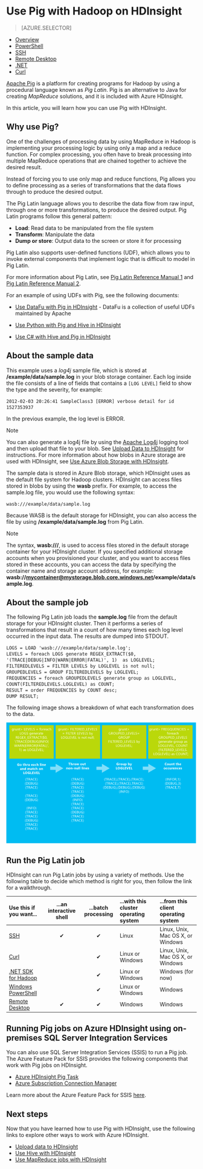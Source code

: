 <properties
   pageTitle="Use Hadoop Pig in HDInsight | Microsoft Azure"
   description="Learn how to use Pig with Hadoop on HDInsight."
   services="hdinsight"
   documentationCenter=""
   authors="Blackmist"
   manager="paulettm"
   editor="cgronlun"
    tags="azure-portal"/>

<tags
   ms.service="hdinsight"
   ms.devlang="na"
   ms.topic="article"
   ms.tgt_pltfrm="na"
   ms.workload="big-data"
   ms.date="01/28/2016"
   ms.author="larryfr"/>

# Use Pig with Hadoop on HDInsight
> [AZURE.SELECTOR]
- [Overview](../articles/hdinsight/hdinsight-use-pig.md)
- [PowerShell](../articles/hdinsight/hdinsight-hadoop-use-pig-powershell.md)
- [SSH](../articles/hdinsight/hdinsight-hadoop-use-pig-ssh.md)
- [Remote Desktop](../articles/hdinsight/hdinsight-hadoop-use-pig-remote-desktop.md)
- [.NET](../articles/hdinsight/hdinsight-hadoop-use-pig-dotnet-sdk.md)
- [Curl](../articles/hdinsight/hdinsight-hadoop-use-pig-curl.md)


[Apache Pig](http://pig.apache.org/) is a platform for creating programs for Hadoop by using a procedural language known as *Pig Latin*. Pig is an alternative to Java for creating *MapReduce* solutions, and it is included with Azure HDInsight.

In this article, you will learn how you can use Pig with HDInsight.

## <a id="why"></a>Why use Pig?
One of the challenges of processing data by using MapReduce in Hadoop is implementing your processing logic by using only a map and a reduce function. For complex processing, you often have to break processing into multiple MapReduce operations that are chained together to achieve the desired result.

Instead of forcing you to use only map and reduce functions, Pig allows you to define processing as a series of transformations that the data flows through to produce the desired output.

The Pig Latin language allows you to describe the data flow from raw input, through one or more transformations, to produce the desired output. Pig Latin programs follow this general pattern:

* **Load**: Read data to be manipulated from the file system
* **Transform**: Manipulate the data
* **Dump or store**: Output data to the screen or store it for processing

Pig Latin also supports user-defined functions (UDF), which allows you to invoke external components that implement logic that is difficult to model in Pig Latin.

For more information about Pig Latin, see [Pig Latin Reference Manual 1](http://pig.apache.org/docs/r0.7.0/piglatin_ref1.html) and [Pig Latin Reference Manual 2](http://pig.apache.org/docs/r0.7.0/piglatin_ref2.html).

For an example of using UDFs with Pig, see the following documents:

* [Use DataFu with Pig in HDInsight](hdinsight-hadoop-use-pig-datafu-udf.md) - DataFu is a collection of useful UDFs maintained by Apache

* [Use Python with Pig and Hive in HDInsight](hdinsight-python.md)

* [Use C# with Hive and Pig in HDInsight](hdinsight-hadoop-hive-pig-udf-dotnet-csharp.md)


## <a id="data"></a>About the sample data
This example uses a *log4j* sample file, which is stored at **/example/data/sample.log** in your blob storage container. Each log inside the file consists of a line of fields that contains a `[LOG LEVEL]` field to show the type and the severity, for example:

    2012-02-03 20:26:41 SampleClass3 [ERROR] verbose detail for id 1527353937

In the previous example, the log level is ERROR.

> [!NOTE]
> You can also generate a log4j file by using the [Apache Log4j](http://en.wikipedia.org/wiki/Log4j) logging tool and then upload that file to your blob. See [Upload Data to HDInsight](hdinsight-upload-data.md) for instructions. For more information about how blobs in Azure storage are used with HDInsight, see [Use Azure Blob Storage with HDInsight](hdinsight-hadoop-use-blob-storage.md).
> 
> 
The sample data is stored in Azure Blob storage, which HDInsight uses as the default file system for Hadoop clusters. HDInsight can access files stored in blobs by using the **wasb** prefix. For example, to access the sample.log file, you would use the following syntax:

    wasb:///example/data/sample.log

Because WASB is the default storage for HDInsight, you can also access the file by using **/example/data/sample.log** from Pig Latin.

> [!NOTE]
> The syntax, **wasb:///**, is used to access files stored in the default storage container for your HDInsight cluster. If you specified additional storage accounts when you provisioned your cluster, and you want to access files stored in these accounts, you can access the data by specifying the container name and storage account address, for example: **wasb://mycontainer@mystorage.blob.core.windows.net/example/data/sample.log**.
> 
> 
## <a id="job"></a>About the sample job
The following Pig Latin job loads the **sample.log** file from the default storage for your HDInsight cluster. Then it performs a series of transformations that result in a count of how many times each log level occurred in the input data. The results are dumped into STDOUT.

    LOGS = LOAD 'wasb:///example/data/sample.log';
    LEVELS = foreach LOGS generate REGEX_EXTRACT($0, '(TRACE|DEBUG|INFO|WARN|ERROR|FATAL)', 1)  as LOGLEVEL;
    FILTEREDLEVELS = FILTER LEVELS by LOGLEVEL is not null;
    GROUPEDLEVELS = GROUP FILTEREDLEVELS by LOGLEVEL;
    FREQUENCIES = foreach GROUPEDLEVELS generate group as LOGLEVEL, COUNT(FILTEREDLEVELS.LOGLEVEL) as COUNT;
    RESULT = order FREQUENCIES by COUNT desc;
    DUMP RESULT;

The following image shows a breakdown of what each transformation does to the data.

![Graphical representation of the transformations][image-hdi-pig-data-transformation]

## <a id="run"></a>Run the Pig Latin job
HDInsight can run Pig Latin jobs by using a variety of methods. Use the following table to decide which method is right for you, then follow the link for a walkthrough.

| **Use this** if you want... | ...an **interactive** shell | ...**batch** processing | ...with this **cluster operating system** | ...from this **client operating system** |
|:--- |:---:|:---:|:--- |:--- |
| [SSH](hdinsight-hadoop-use-pig-ssh.md) |✔ |✔ |Linux |Linux, Unix, Mac OS X, or Windows |
| [Curl](hdinsight-hadoop-use-pig-curl.md) |&nbsp; |✔ |Linux or Windows |Linux, Unix, Mac OS X, or Windows |
| [.NET SDK for Hadoop](hdinsight-hadoop-use-pig-dotnet-sdk.md) |&nbsp; |✔ |Linux or Windows |Windows (for now) |
| [Windows PowerShell](hdinsight-hadoop-use-pig-powershell.md) |&nbsp; |✔ |Linux or Windows |Windows |
| [Remote Desktop](hdinsight-hadoop-use-pig-remote-desktop.md) |✔ |✔ |Windows |Windows |

## Running Pig jobs on Azure HDInsight using on-premises SQL Server Integration Services
You can also use SQL Server Integration Services (SSIS) to run a Pig job. The Azure Feature Pack for SSIS provides the following components that work with Pig jobs on HDInsight.

* [Azure HDInsight Pig Task](http://msdn.microsoft.com/library/mt146781(v=sql.120).aspx)
* [Azure Subscription Connection Manager](http://msdn.microsoft.com/library/mt146773(v=sql.120).aspx)

Learn more about the Azure Feature Pack for SSIS [here](http://msdn.microsoft.com/library/mt146770(v=sql.120).aspx).

## <a id="nextsteps"></a>Next steps
Now that you have learned how to use Pig with HDInsight, use the following links to explore other ways to work with Azure HDInsight.

* [Upload data to HDInsight](hdinsight-upload-data.md)
* [Use Hive with HDInsight](hdinsight-use-hive.md)
* [Use MapReduce jobs with HDInsight](hdinsight-use-mapreduce.md)

[check]: ./media/hdinsight-use-pig/hdi.checkmark.png

[apachepig-home]: http://pig.apache.org/
[putty]: http://www.chiark.greenend.org.uk/~sgtatham/putty/download.html
[curl]: http://curl.haxx.se/
[pigtask]: http://msdn.microsoft.com/library/mt146781(v=sql.120).aspx
[connectionmanager]: http://msdn.microsoft.com/library/mt146773(v=sql.120).aspx
[ssispack]: http://msdn.microsoft.com/library/mt146770(v=sql.120).aspx

[hdinsight-storage]: hdinsight-use-blob-storage.md
[hdinsight-upload-data]: hdinsight-upload-data.md
[hdinsight-get-started]: ../hdinsight-get-started.md
[hdinsight-admin-powershell]: hdinsight-administer-use-powershell.md

[hdinsight-use-hive]: hdinsight-use-hive.md
[hdinsight-use-mapreduce]: hdinsight-use-mapreduce.md

[hdinsight-provision]: hdinsight-provision-clusters.md
[hdinsight-submit-jobs]: hdinsight-submit-hadoop-jobs-programmatically.md#mapreduce-sdk

[Powershell-install-configure]: ../install-configure-powershell.md

[powershell-start]: http://technet.microsoft.com/library/hh847889.aspx

[image-hdi-log4j-sample]: ./media/hdinsight-use-pig/HDI.wholesamplefile.png
[image-hdi-pig-data-transformation]: ./media/hdinsight-use-pig/HDI.DataTransformation.gif
[image-hdi-pig-powershell]: ./media/hdinsight-use-pig/hdi.pig.powershell.png
[image-hdi-pig-architecture]: ./media/hdinsight-use-pig/HDI.Pig.Architecture.png
